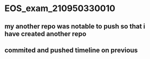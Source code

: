 # EOS_exam_210950330010


## my another repo was notable to push so that i have created another repo 

## commited and pushed timeline on previous




